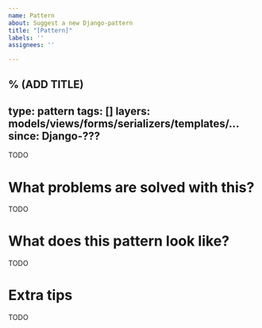 ```yaml
---
name: Pattern
about: Suggest a new Django-pattern
title: "[Pattern]"
labels: ''
assignees: ''

---
```


% (ADD TITLE)
---
type: pattern
tags: []
layers: models/views/forms/serializers/templates/...
since: Django-???
---

TODO

# What problems are solved with this?

TODO

# What does this pattern look like?

TODO

# Extra tips

TODO
